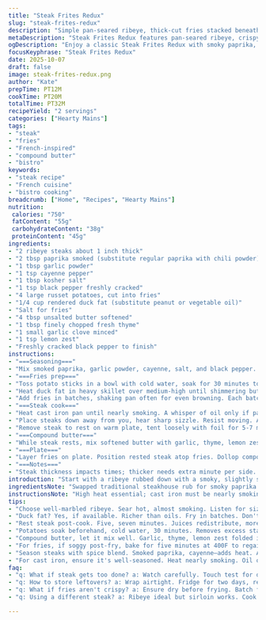 ```yaml
---
title: "Steak Frites Redux"
slug: "steak-frites-redux"
description: "Simple pan-seared ribeye, thick-cut fries stacked beneath, topped with herb-garlic compound butter. Cast iron essential. Steakhouse rub replaced by smoky paprika and garlic powder with a pinch of cayenne. Use duck fat for fries; adds depth. Cook steaks hot—listen for sizzle, watch for crust forming at edges. Resting steak vital: juices redistribute, no dry bites. Fries crisp, golden with slight crunch, creamy inside. Butter melts slowly over steak. Total cook time around 32 minutes, adjusted for thickness. Classic bistro dish with a subtle smoky kick, hearty satisfying textures."
metaDescription: "Steak Frites Redux features pan-seared ribeye, crispy fries in duck fat, topped with herb-garlic butter; a home bistro experience awaits."
ogDescription: "Enjoy a classic Steak Frites Redux with smoky paprika, perfectly seared ribeye, and crispy duck fat fries; a true French-inspired dish."
focusKeyphrase: "Steak Frites Redux"
date: 2025-10-07
draft: false
image: steak-frites-redux.png
author: "Kate"
prepTime: PT12M
cookTime: PT20M
totalTime: PT32M
recipeYield: "2 servings"
categories: ["Hearty Mains"]
tags:
- "steak"
- "fries"
- "French-inspired"
- "compound butter"
- "bistro"
keywords:
- "steak recipe"
- "French cuisine"
- "bistro cooking"
breadcrumb: ["Home", "Recipes", "Hearty Mains"]
nutrition: 
 calories: "750"
 fatContent: "55g"
 carbohydrateContent: "38g"
 proteinContent: "45g"
ingredients:
- "2 ribeye steaks about 1 inch thick"
- "2 tbsp paprika smoked (substitute regular paprika with chili powder)"
- "1 tbsp garlic powder"
- "1 tsp cayenne pepper"
- "1 tbsp kosher salt"
- "1 tsp black pepper freshly cracked"
- "4 large russet potatoes, cut into fries"
- "1/4 cup rendered duck fat (substitute peanut or vegetable oil)"
- "Salt for fries"
- "4 tbsp unsalted butter softened"
- "1 tbsp finely chopped fresh thyme"
- "1 small garlic clove minced"
- "1 tsp lemon zest"
- "Freshly cracked black pepper to finish"
instructions:
- "===Seasoning==="
- "Mix smoked paprika, garlic powder, cayenne, salt, and black pepper. Rub evenly into both sides of ribeye. Let steaks sit at room temp for 15 minutes before cooking to ensure even cooking and better crust."
- "===Fries prep==="
- "Toss potato sticks in a bowl with cold water, soak for 30 minutes to remove excess starch—important for crispness. Dry thoroughly with a kitchen towel."
- "Heat duck fat in heavy skillet over medium-high until shimmering but not smoking."
- "Add fries in batches, shaking pan often for even browning. Each batch about 7-10 minutes until golden with crisp edges. Drain on paper towels, salt while hot."
- "===Steak cook==="
- "Heat cast iron pan until nearly smoking. A whisper of oil only if pan not well-seasoned cast iron."
- "Place steaks down away from you, hear sharp sizzle. Resist moving. After 3 minutes edges start to darken and juices rise. Flip with tongs; 2-3 minutes second side. Use touch test: steak feels springy but not hard for medium rare."
- "Remove steak to rest on warm plate, tent loosely with foil for 5-7 minutes. Rest allows muscle fibers to relax and retain juice, yielding tenderness."
- "===Compound butter==="
- "While steak rests, mix softened butter with garlic, thyme, lemon zest, and cracked black pepper. Chill briefly or spoon directly atop steak before plating."
- "===Plate==="
- "Layer fries on plate. Position rested steak atop fries. Dollop compound butter that melts, pooling over meat. Visual cue: sheen on top indicates butter vs dry crust. Serve immediately."
- "===Notes==="
- "Steak thickness impacts times; thicker needs extra minute per side. Overcrowding pan reduces heat; cook steaks one at a time if needed. If fries soggy, bake at 400F for 5 minutes after frying to regain crunch. Always vent kitchen—smoke and aroma intense during searing."
introduction: "Start with a ribeye rubbed down with a smoky, slightly spicy mix. Not your usual herb blend but that kick sets it off. Fries? Thick, russet—drenched in duck fat for that rich, almost nutty finish. Skillet screaming hot, nearly smoking—the sound of steak hitting that pan is music. No oil if cast iron’s primo, else a splash—nothing greasy. Watch edges for crust forming; juices bubble up. Don’t poke or prod too soon or you lose the sear. Patience. Rest steak on warm plate, foiled but breathing. Compound butter is just garlic, fresh thyme, and lemon zest whipped in butter. Simple but the way it melts over steak—best finishing touch. Crisp fries underneath, steak on top, butter melting, juices mingling. Bistro at home. A touch smoky. A touch sharp. A whole lot real."
ingredientsNote: "Swapped traditional steakhouse rub for smoky paprika and cayenne for heat—balances richness from beef. Duck fat fries give deeper flavor compared to peanut oil, but peanut oil works with neutral notes. Russets soak in cold water before frying—key step for a crunchy exterior without toughness inside. Compound butter remains soft for melting instead of chilling firm; lemon zest adds brightness, cutting richness without thwacking the palate. If butter too stiff or steak too raw, heat rest plate gently; don’t skip that resting window—rest redistributes juices preventing dry bites and preserves tenderness. Cast iron ideal for sear; if using stainless steel, a tad more oil needed to avoid sticking."
instructionsNote: "High heat essential; cast iron must be nearly smoking to get proper sear—that crackle noise tells you so. Don’t flip steak too early or it sticks, crust suffers. Use touch test—not thermometer alone. Medium rare feels springy, medium a bit firmer, well done hard. Fries soak removes surface starch; dry thoroughly to prevent oil sputter and sogginess. Frying batches keeps oil temperature steady, avoids greasy, limp fries. Pat dry steak after seasoning if moist—help crust form. Compound butter isn’t just flavor; its melting finish adds silkiness and moisture, especially important if steak edges have firmed. Rest steak 5-7 minutes; too short and juices escape, too long and meat cools. Efficiency trick: While fries soak, prep butter and rub steak. When cooking, multitask by frying fries while steaks rest."
tips:
- "Choose well-marbled ribeye. Sear hot, almost smoking. Listen for sizzle. Crust forms, edges darken. No flipping too soon. Let it be."
- "Duck fat? Yes, if available. Richer than oils. Fry in batches. Don't overcrowd the pan; oil temperature drops, soggy fries result."
- "Rest steak post-cook. Five, seven minutes. Juices redistribute, more tender. Use warm plate—foil tent if needed. Avoid cooling."
- "Potatoes soak beforehand, cold water, 30 minutes. Removes excess starch, allows crisp exterior. Dry well before frying, prevents sogginess."
- "Compound butter, let it mix well. Garlic, thyme, lemon zest folded in. Spoon on warm steak just before serving. Melts nicely."
- "For fries, if soggy post-fry, bake for five minutes at 400F to regain crunch. Monitoring is key; check often."
- "Season steaks with spice blend. Smoked paprika, cayenne—adds heat. Apply an even coating. Let rest for 15 minutes."
- "For cast iron, ensure it's well-seasoned. Heat nearly smoking. Oil only if pan new; non-stick ideal. Minimal fuss."
faq:
- "q: What if steak gets too done? a: Watch carefully. Touch test for doneness; feel changes. If overdone, it’s tough."
- "q: How to store leftovers? a: Wrap airtight. Fridge for two days, reheat gently. Too high heat will ruin texture."
- "q: What if fries aren't crispy? a: Ensure dry before frying. Batch fries to keep temp up. If soft, bake briefly."
- "q: Using a different steak? a: Ribeye ideal but sirloin works. Cook slightly less time as it’s leaner. Adjust cooking method accordingly."

---
```

